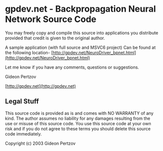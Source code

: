 gpdev.net - Backpropagation Neural Network Source Code
========

You may freely copy and compile this source into
applications you distribute provided that credit is given to
the original author.

A sample application (with full source and MSVC6 project)
Can be found at the following location- [http://gpdev.net/NeuroDriver_bpnet.html](http://gpdev.net/NeuroDriver_bpnet.html)

Let me know if you have any comments, questions or suggestions.

Gideon Pertzov

[http://gpdev.net](http://gpdev.net)


Legal Stuff
-----------

This source code is provided as is and comes with NO WARRANTY of any kind. 
The author assumes no liability for any damages resulting from the 
use or misuse of this source code.
You use this source code at your own risk and if you do not agree to these 
terms you should delete this source code immediately.

Copyright (c) 2003 Gideon Pertzov
